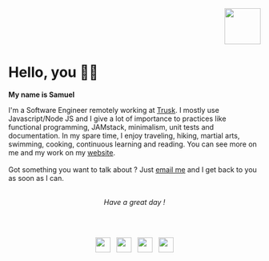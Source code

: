 <div align="right">
<img src="https://user-images.githubusercontent.com/51910006/88867289-57f05f00-d20d-11ea-8307-aae1358237d8.png" width="72" height="72">
</div>

<div align="left">

<h1> Hello, you 👋🏾</h1>
<b>My name is Samuel</b> 
<br />

I'm a Software Engineer remotely working at <a href="https://trusk.com/fr/">Trusk</a>. I mostly use Javascript/Node JS and I give a lot of importance to practices like functional programming, JAMstack, minimalism, unit tests and documentation. In my spare time, I enjoy traveling, hiking, martial arts, swimming, cooking, continuous learning  and reading. You can see more on me and my work on my <a href="https://forgetheweb.eu">website</a>.
<br/><br/>
Got something you want to talk about ? Just <a href="mailto:samuel@forgetheweb.eu">email me</a> and I get back to you as soon as I can.
<br /><br/>
</div>

<div align="center">
 <i>Have a great day ! </i>
 
<br /><br />
</div>

<div align="center">
 <a href="https://forgetheweb.eu"><img src="https://user-images.githubusercontent.com/51910006/89194162-490c0280-d5a7-11ea-9a9a-f439d222e4a7.png" width="30" height="30"></a>  &nbsp; <a href="mailto:samuel@forgetheweb.eu"><img src="https://user-images.githubusercontent.com/51910006/89194002-15c97380-d5a7-11ea-97a0-7a892ed878b0.png" width="30" height="30" /></a>  &nbsp; <a href="https://www.linkedin.com/in/samueldjoset/"><img src="https://user-images.githubusercontent.com/51910006/89193782-c6834300-d5a6-11ea-9da0-8e5808e9b37a.png" width="30" height="30" /></a>  &nbsp; <a href="https://drive.google.com/file/d/1voDLLccBBt2vMqsTSpXcz9WYO2tOwlXq/view?usp=sharing)"><img src="https://user-images.githubusercontent.com/51910006/89193693-a8b5de00-d5a6-11ea-8b04-4ad208c27ba7.png" width="30" height="30" /></a>
 </div>

